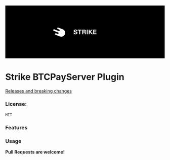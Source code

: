 ![Logo](https://raw.githubusercontent.com/Marfusios/strike-btcpayserver-plugin/master/strike_wide.png)
# Strike BTCPayServer Plugin

[Releases and breaking changes](https://github.com/Marfusios/strike-btcpayserver-plugin/releases)

### License: 
    MIT

### Features

### Usage

**Pull Requests are welcome!**
